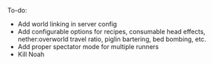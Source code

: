 To-do:
- Add world linking in server config
- Add configurable options for recipes, consumable head effects, nether:overworld travel ratio, piglin bartering, bed bombing, etc.
- Add proper spectator mode for multiple runners
- Kill Noah
